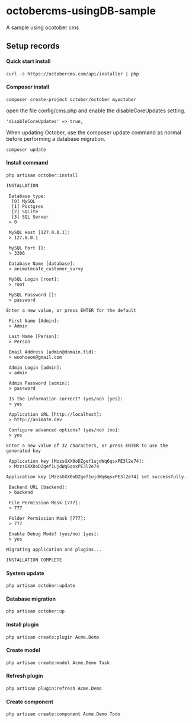 # octobercms-usingDB-sample
A sample using ocotober cms


## Setup records

#### Quick start install

```
curl -s https://octobercms.com/api/installer | php
```

#### Composer install

```
composer create-project october/october myoctober
```

open the file config/cms.php and enable the disableCoreUpdates setting.

```
'disableCoreUpdates' => true,
```

When updating October, use the composer update command as normal before performing a database migration.

```
composer update
```

#### Install command

```
php artisan october:install
```

```
INSTALLATION

 Database type:
  [0] MySQL
  [1] Postgres
  [2] SQLite
  [3] SQL Server
 > 0

 MySQL Host [127.0.0.1]:
 > 127.0.0.1

 MySQL Port []:
 > 3306

 Database Name [database]:
 > animatecafe_customer_survy

 MySQL Login [root]:
 > root

 MySQL Password []:
 > password

Enter a new value, or press ENTER for the default

 First Name [Admin]:
 > Admin

 Last Name [Person]:
 > Person

 Email Address [admin@domain.tld]:
 > woohoeon@gmail.com

 Admin Login [admin]:
 > admin

 Admin Password [admin]:
 > password

 Is the information correct? (yes/no) [yes]:
 > yes

 Application URL [http://localhost]:
 > http://animate.dev

 Configure advanced options? (yes/no) [no]:
 > yes

Enter a new value of 32 characters, or press ENTER to use the generated key

 Application key [MzzsGXX0oDZgef1ujdWq6qsxPE3l2e74]:
 > MzzsGXX0oDZgef1ujdWq6qsxPE3l2e74

Application key [MzzsGXX0oDZgef1ujdWq6qsxPE3l2e74] set successfully.

 Backend URL [backend]:
 > backend

 File Permission Mask [777]:
 > 777

 Folder Permission Mask [777]:
 > 777

 Enable Debug Mode? (yes/no) [yes]:
 > yes

Migrating application and plugins...

INSTALLATION COMPLETE
```

#### System update

```
php artisan october:update
```

#### Database migration

```
php artisan october:up
```

#### Install plugin

```
php artisan create:plugin Acme.Demo
```

#### Create model

```
php artisan create:model Acme.Demo Task
```

#### Refresh plugin

```
php artisan plugin:refresh Acme.Demo
```

#### Create component

```
php artisan create:component Acme.Demo Todo
```